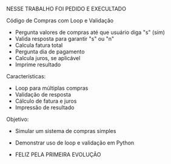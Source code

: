 NESSE TRABALHO FOI PEDIDO E EXECULTADO

Código de Compras com Loop e Validação

- Pergunta valores de compras até que usuário diga "s" (sim)
- Valida resposta para garantir "s" ou "n"
- Calcula fatura total
- Pergunta dia de pagamento
- Calcula juros, se aplicável
- Imprime resultado

Características:

- Loop para múltiplas compras
- Validação de resposta
- Cálculo de fatura e juros
- Impressão de resultado

Objetivo:

- Simular um sistema de compras simples
- Demonstrar uso de loop e validação em Python

- FELIZ PELA PRIMEIRA EVOLUÇÃO
